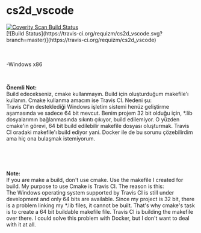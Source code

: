 # cs2d_vscode
 
<a href="https://scan.coverity.com/projects/requizm-cs2d_vscode">
  <img alt="Coverity Scan Build Status"
       src="https://scan.coverity.com/projects/20359/badge.svg"/>
</a><br/>
[![Build Status](https://travis-ci.org/requizm/cs2d_vscode.svg?branch=master)](https://travis-ci.org/requizm/cs2d_vscode)
<br/><br/><br/>

<p>-Windows x86</p>
<p>&nbsp;</p>
<p><strong>&Ouml;nemli Not:</strong><br />Build edecekseniz, cmake kullanmayın. Build i&ccedil;in oluşturduğum makefile'ı kullanın. Cmake kullanma amacım ise Travis CI.&nbsp;Nedeni şu:<br /> Travis CI'ın desteklediği Windows işletim sistemi hen&uuml;z geliştirme aşamasında ve sadece 64 bit mevcut. Benim projem 32 bit olduğu i&ccedil;in, *.lib dosyalarımın bağlanmasında sıkıntı &ccedil;ıkıyor, build edilemiyor. O y&uuml;zden cmake'in g&ouml;revi, 64 bit build edilebilir makefile dosyası oluşturmak. Travis CI oradaki makefile'ı build ediyor yani. Docker ile de bu sorunu &ccedil;&ouml;zebilirdim ama hi&ccedil; ona bulaşmak istemiyorum.</p>
<p>&nbsp;</p>
<p>&nbsp;</p>
<p><strong>Note:</strong><br />If you are make a build, don't use cmake. Use the makefile I created for build. My purpose to use Cmake is Travis CI. The reason is this:<br />The Windows operating system supported by Travis CI is still under development and only 64 bits are available. Since my project is 32 bit, there is a problem linking my *.lib files, it cannot be built. That's why cmake's task is to create a 64 bit buildable makefile file. Travis CI is building the makefile over there.&nbsp;I could solve this problem with Docker, but I don't want to deal with it at all.</p>
<p>&nbsp;</p>
